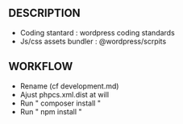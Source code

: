 ## DESCRIPTION
* Coding stantard : wordpress coding standards
* Js/css assets bundler : @wordpress/scrpits

## WORKFLOW
* Rename (cf development.md)
* Ajust phpcs.xml.dist at will
* Run " composer install "
* Run " npm install "
